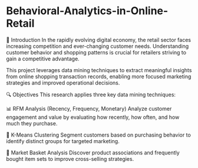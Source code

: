 # Behavioral-Analytics-in-Online-Retail
📌 Introduction
In the rapidly evolving digital economy, the retail sector faces increasing competition and ever-changing customer needs. Understanding customer behavior and shopping patterns is crucial for retailers striving to gain a competitive advantage.

This project leverages data mining techniques to extract meaningful insights from online shopping transaction records, enabling more focused marketing strategies and improved operational decisions.

🔍 Objectives
This research applies three key data mining techniques:

📊 RFM Analysis (Recency, Frequency, Monetary)
Analyze customer engagement and value by evaluating how recently, how often, and how much they purchase.

🧠 K-Means Clustering
Segment customers based on purchasing behavior to identify distinct groups for targeted marketing.

🛒 Market Basket Analysis
Discover product associations and frequently bought item sets to improve cross-selling strategies.
